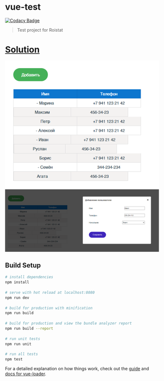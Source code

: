 # vue-test
[![Codacy Badge](https://app.codacy.com/project/badge/Grade/d60256c2a93d402badcc74318b3254de)](https://app.codacy.com/gh/michaellux/vue-test/dashboard?utm_source=gh&utm_medium=referral&utm_content=&utm_campaign=Badge_grade)
> Test project for Roistat

# [Solution](https://roistat-michaellux-test-project.surge.sh/)

![Скриншот программы](./Screenshot_1.png)
![Скриншот программы](./Screenshot_2.png)

## Build Setup

``` bash
# install dependencies
npm install

# serve with hot reload at localhost:8080
npm run dev

# build for production with minification
npm run build

# build for production and view the bundle analyzer report
npm run build --report

# run unit tests
npm run unit

# run all tests
npm test
```

For a detailed explanation on how things work, check out the [guide](http://vuejs-templates.github.io/webpack/) and [docs for vue-loader](http://vuejs.github.io/vue-loader).

